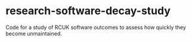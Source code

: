 # research-software-decay-study
Code for a study of RCUK software outcomes to assess how quickly they become unmaintained.
